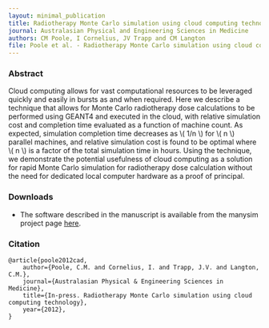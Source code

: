 ```yaml
--- 
layout: minimal_publication
title: Radiotherapy Monte Carlo simulation using cloud computing technology 
journal: Australasian Physical and Engineering Sciences in Medicine 
authors: CM Poole, I Cornelius, JV Trapp and CM Langton
file: Poole et al. - Radiotherapy Monte Carlo simulation using cloud computing technology.pdf
---
```


### Abstract
Cloud computing allows for vast computational resources to be leveraged quickly and easily in bursts as and when required.
Here we describe a technique that allows for Monte Carlo radiotherapy dose calculations to be performed using GEANT4 and executed in the cloud, with relative simulation cost and completion time evaluated as a function of machine count.
As expected, simulation completion time decreases as \\( 1/n \\) for \\( n \\) parallel machines, and relative simulation cost is found to be optimal where \\( n \\) is a factor of the total simulation time in hours.
Using the technique, we demonstrate the potential usefulness of cloud computing as a solution for rapid Monte Carlo simulation for radiotherapy dose calculation without the need for dedicated local computer hardware as a proof of principal.

### Downloads
- The software described in the manuscript is available from the manysim project page [here](http://code.google.com/p/manysim/).

### Citation

    @article{poole2012cad,
        author={Poole, C.M. and Cornelius, I. and Trapp, J.V. and Langton, C.M.},
        journal={Australasian Physical & Engineering Sciences in Medicine},
        title={In-press. Radiotherapy Monte Carlo simulation using cloud computing technology},
        year={2012},
    }

